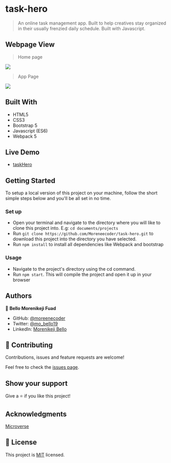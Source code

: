 # task-hero
> An online task management app. Built to help creatives stay organized in their usually frenzied daily schedule. Built with Javascript.

## Webpage View

> Home page
> 
![](https://user-images.githubusercontent.com/38987207/128410356-621b676b-b49f-40e3-8df1-ff50e937e82b.png)

> App Page
> 
![](https://user-images.githubusercontent.com/38987207/127752410-4f6ec53d-4a41-47aa-925e-07e3099eb7d1.png)

## Built With
* HTML5
* CSS3
* Bootstrap 5
* Javascript (ES6)
* Webpack 5

## Live Demo
* [taskHero](https://moreneecoder.github.io/task-hero/)

## Getting Started
To setup a local version of this project on your machine, follow the short simple steps below and you'll be all set in no time.

### Set up
* Open your terminal and navigate to the directory where you will like to clone this project into. E.g: `cd documents/projects`
* Run `git clone https://github.com/Moreneecoder/task-hero.git` to download this project into the directory you have selected.
* Run `npm install` to install all dependencies like Webpack and bootstrap

### Usage
* Navigate to the project's directory using the cd command.
* Run `npm start`. This will compile the project and open it up in your browser

## Authors

👤 **Bello Morenikeji Fuad**

- GitHub: [@moreenecoder](https://github.com/Moreneecoder)
- Twitter: [@mo_bello19](https://twitter.com/mo_bello19)
- LinkedIn: [Morenikeji Bello](https://linkedin.com/morenikeji-bello)

## 🤝 Contributing

Contributions, issues and feature requests are welcome!

Feel free to check the [issues page](issues/).

## Show your support

Give a ⭐️ if you like this project!

## Acknowledgments

[Microverse](https://microverse.org)

## 📝 License

This project is [MIT](./LICENSE) licensed.
